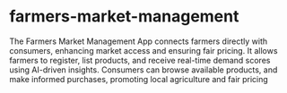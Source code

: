 # farmers-market-management
The Farmers Market Management App connects farmers directly with consumers, enhancing market access and ensuring fair pricing. It allows farmers to register, list products, and receive real-time demand scores using AI-driven insights. Consumers can browse available products, and make informed purchases, promoting local agriculture and fair pricing
